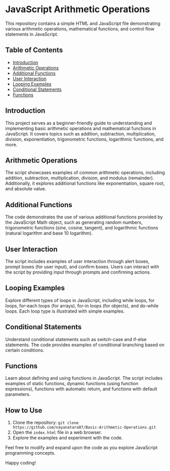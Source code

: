 # JavaScript Arithmetic Operations

This repository contains a simple HTML and JavaScript file demonstrating various arithmetic operations, mathematical functions, and control flow statements in JavaScript.

## Table of Contents
- [Introduction](#introduction)
- [Arithmetic Operations](#arithmetic-operations)
- [Additional Functions](#additional-functions)
- [User Interaction](#user-interaction)
- [Looping Examples](#looping-examples)
- [Conditional Statements](#conditional-statements)
- [Functions](#functions)

## Introduction
This project serves as a beginner-friendly guide to understanding and implementing basic arithmetic operations and mathematical functions in JavaScript. It covers topics such as addition, subtraction, multiplication, division, exponentiation, trigonometric functions, logarithmic functions, and more.

## Arithmetic Operations
The script showcases examples of common arithmetic operations, including addition, subtraction, multiplication, division, and modulus (remainder). Additionally, it explores additional functions like exponentiation, square root, and absolute value.

## Additional Functions
The code demonstrates the use of various additional functions provided by the JavaScript Math object, such as generating random numbers, trigonometric functions (sine, cosine, tangent), and logarithmic functions (natural logarithm and base 10 logarithm).

## User Interaction
The script includes examples of user interaction through alert boxes, prompt boxes (for user input), and confirm boxes. Users can interact with the script by providing input through prompts and confirming actions.

## Looping Examples
Explore different types of loops in JavaScript, including while loops, for loops, for-each loops (for arrays), for-in loops (for objects), and do-while loops. Each loop type is illustrated with simple examples.

## Conditional Statements
Understand conditional statements such as switch-case and if-else statements. The code provides examples of conditional branching based on certain conditions.

## Functions
Learn about defining and using functions in JavaScript. The script includes examples of static functions, dynamic functions (using function expressions), functions with automatic return, and functions with default parameters.

## How to Use
1. Clone the repository: `git clone https://github.com/nayanatara07/Basic-Arithmetic-Operations.git`
2. Open the `index.html` file in a web browser.
3. Explore the examples and experiment with the code.

Feel free to modify and expand upon the code as you explore JavaScript programming concepts.

Happy coding!
